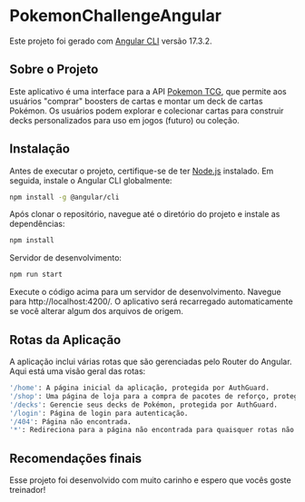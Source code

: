 # PokemonChallengeAngular

Este projeto foi gerado com [Angular CLI](https://github.com/angular/angular-cli) versão 17.3.2.

## Sobre o Projeto

Este aplicativo é uma interface para a API [Pokemon TCG](https://api.pokemontcg.io/v2), que permite aos usuários "comprar" boosters de cartas e montar um deck de cartas Pokémon. Os usuários podem explorar e colecionar cartas para construir decks personalizados para uso em jogos (futuro) ou coleção.

## Instalação

Antes de executar o projeto, certifique-se de ter [Node.js](https://nodejs.org/) instalado. Em seguida, instale o Angular CLI globalmente:

```bash
npm install -g @angular/cli
```

Após clonar o repositório, navegue até o diretório do projeto e instale as dependências:

```bash
npm install
```
Servidor de desenvolvimento:
```bash
npm run start
```
 Execute o código acima para um servidor de desenvolvimento. Navegue para http://localhost:4200/. O aplicativo será recarregado automaticamente se você alterar algum dos arquivos de origem.

## Rotas da Aplicação
A aplicação inclui várias rotas que são gerenciadas pelo Router do Angular. Aqui está uma visão geral das rotas:
```bash
'/home': A página inicial da aplicação, protegida por AuthGuard.
'/shop': Uma página de loja para a compra de pacotes de reforço, protegida por AuthGuard.
'/decks': Gerencie seus decks de Pokémon, protegida por AuthGuard.
'/login': Página de login para autenticação.
'/404': Página não encontrada.
'*': Redireciona para a página não encontrada para quaisquer rotas não correspondidas.
```
## Recomendações finais
Esse projeto foi desenvolvido com muito carinho e espero que vocês goste treinador!
